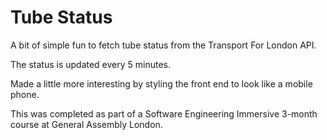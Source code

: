 # Tube Status
A bit of simple fun to fetch tube status from the Transport For London API.

The status is updated every 5 minutes.

Made a little more interesting by styling the front end to look like a mobile phone.

This was completed as part of a Software Engineering Immersive 3-month course at General Assembly London.
